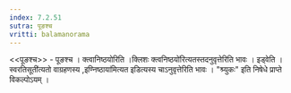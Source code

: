 ```yaml
---
index: 7.2.51
sutra: पूङश्च
vritti: balamanorama
---
```


<<पूङश्च>> - पूङश्च । क्त्वानिष्ठयोरिति ।क्लिशः क्त्वनिष्ठयो॑रित्यतस्तदनुवृत्तेरिति भावः । इड्वेति ।स्वरतिसूती॑त्यतो वाग्रहणस्य ,इण्निष्ठाया॑मित्यत इडित्यस्य चाऽनुवृत्तेरिति भावः । "श्र्युकः" इति निषेधे प्राप्ते विकल्पोऽयम् । 